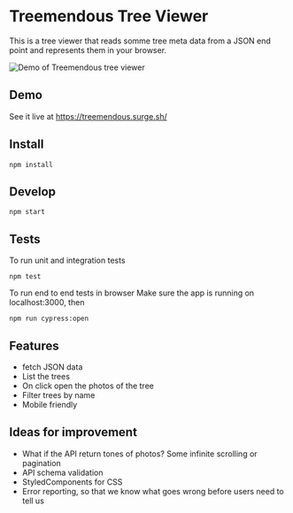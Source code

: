 # Treemendous Tree Viewer

This is a tree viewer that reads somme tree meta data from a JSON end point and represents them in your browser.

![Demo of Treemendous tree viewer](tree-viewer-demo.gif?raw=true "Demo")

## Demo

See it live at https://treemendous.surge.sh/

## Install

```
npm install
```

## Develop

```
npm start
```

## Tests
To run unit and integration tests
```
npm test
```

To run end to end tests in browser
Make sure the app is running on localhost:3000, then

```
npm run cypress:open
```

## Features

  * fetch JSON data
  * List the trees
  * On click open the photos of the tree
  * Filter trees by name
  * Mobile friendly

## Ideas for improvement

  * What if the API return tones of photos? Some infinite scrolling or pagination
  * API schema validation
  * StyledComponents for CSS
  * Error reporting, so that we know what goes wrong before users need to tell us

